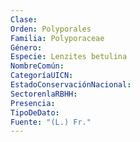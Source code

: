 ```yaml
---
Clase: 
Orden: Polyporales
Familia: Polyporaceae
Género: 
Especie: Lenzites betulina
NombreComún: 
CategoríaUICN: 
EstadoConservaciónNacional: 
SectorenlaRBHH: 
Presencia: 
TipoDeDato: 
Fuente: "(L.) Fr."
---
```

